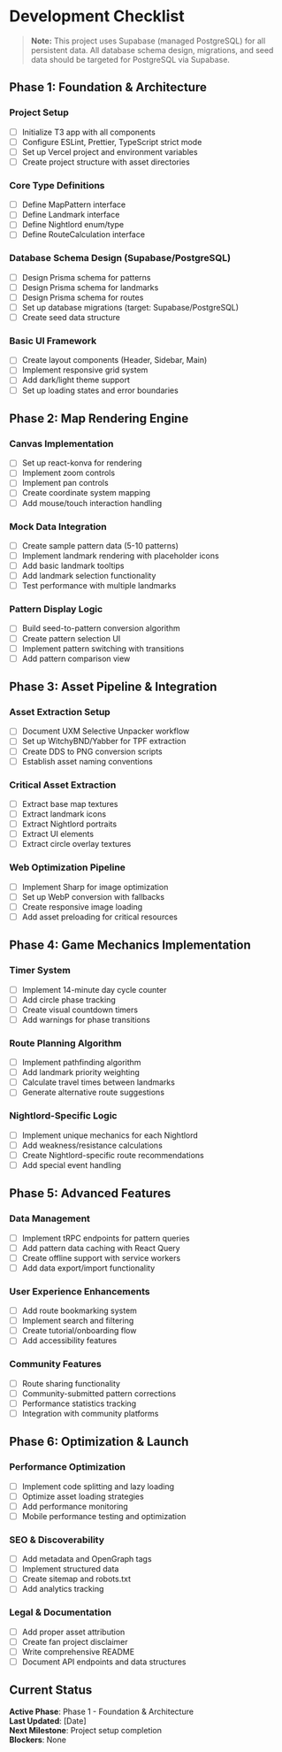 # Development Checklist

> **Note:** This project uses Supabase (managed PostgreSQL) for all persistent data. All database schema design, migrations, and seed data should be targeted for PostgreSQL via Supabase.

## Phase 1: Foundation & Architecture
### Project Setup
- [ ] Initialize T3 app with all components
- [ ] Configure ESLint, Prettier, TypeScript strict mode
- [ ] Set up Vercel project and environment variables
- [ ] Create project structure with asset directories

### Core Type Definitions
- [ ] Define MapPattern interface
- [ ] Define Landmark interface
- [ ] Define Nightlord enum/type
- [ ] Define RouteCalculation interface

### Database Schema Design (Supabase/PostgreSQL)
- [ ] Design Prisma schema for patterns
- [ ] Design Prisma schema for landmarks
- [ ] Design Prisma schema for routes
- [ ] Set up database migrations (target: Supabase/PostgreSQL)
- [ ] Create seed data structure

### Basic UI Framework
- [ ] Create layout components (Header, Sidebar, Main)
- [ ] Implement responsive grid system
- [ ] Add dark/light theme support
- [ ] Set up loading states and error boundaries

## Phase 2: Map Rendering Engine
### Canvas Implementation
- [ ] Set up react-konva for rendering
- [ ] Implement zoom controls
- [ ] Implement pan controls
- [ ] Create coordinate system mapping
- [ ] Add mouse/touch interaction handling

### Mock Data Integration
- [ ] Create sample pattern data (5-10 patterns)
- [ ] Implement landmark rendering with placeholder icons
- [ ] Add basic landmark tooltips
- [ ] Add landmark selection functionality
- [ ] Test performance with multiple landmarks

### Pattern Display Logic
- [ ] Build seed-to-pattern conversion algorithm
- [ ] Create pattern selection UI
- [ ] Implement pattern switching with transitions
- [ ] Add pattern comparison view

## Phase 3: Asset Pipeline & Integration
### Asset Extraction Setup
- [ ] Document UXM Selective Unpacker workflow
- [ ] Set up WitchyBND/Yabber for TPF extraction
- [ ] Create DDS to PNG conversion scripts
- [ ] Establish asset naming conventions

### Critical Asset Extraction
- [ ] Extract base map textures
- [ ] Extract landmark icons
- [ ] Extract Nightlord portraits
- [ ] Extract UI elements
- [ ] Extract circle overlay textures

### Web Optimization Pipeline
- [ ] Implement Sharp for image optimization
- [ ] Set up WebP conversion with fallbacks
- [ ] Create responsive image loading
- [ ] Add asset preloading for critical resources

## Phase 4: Game Mechanics Implementation
### Timer System
- [ ] Implement 14-minute day cycle counter
- [ ] Add circle phase tracking
- [ ] Create visual countdown timers
- [ ] Add warnings for phase transitions

### Route Planning Algorithm
- [ ] Implement pathfinding algorithm
- [ ] Add landmark priority weighting
- [ ] Calculate travel times between landmarks
- [ ] Generate alternative route suggestions

### Nightlord-Specific Logic
- [ ] Implement unique mechanics for each Nightlord
- [ ] Add weakness/resistance calculations
- [ ] Create Nightlord-specific route recommendations
- [ ] Add special event handling

## Phase 5: Advanced Features
### Data Management
- [ ] Implement tRPC endpoints for pattern queries
- [ ] Add pattern data caching with React Query
- [ ] Create offline support with service workers
- [ ] Add data export/import functionality

### User Experience Enhancements
- [ ] Add route bookmarking system
- [ ] Implement search and filtering
- [ ] Create tutorial/onboarding flow
- [ ] Add accessibility features

### Community Features
- [ ] Route sharing functionality
- [ ] Community-submitted pattern corrections
- [ ] Performance statistics tracking
- [ ] Integration with community platforms

## Phase 6: Optimization & Launch
### Performance Optimization
- [ ] Implement code splitting and lazy loading
- [ ] Optimize asset loading strategies
- [ ] Add performance monitoring
- [ ] Mobile performance testing and optimization

### SEO & Discoverability
- [ ] Add metadata and OpenGraph tags
- [ ] Implement structured data
- [ ] Create sitemap and robots.txt
- [ ] Add analytics tracking

### Legal & Documentation
- [ ] Add proper asset attribution
- [ ] Create fan project disclaimer
- [ ] Write comprehensive README
- [ ] Document API endpoints and data structures

## Current Status
**Active Phase**: Phase 1 - Foundation & Architecture  
**Last Updated**: [Date]  
**Next Milestone**: Project setup completion  
**Blockers**: None